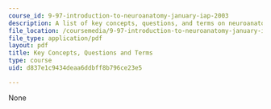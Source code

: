 ```yaml
---
course_id: 9-97-introduction-to-neuroanatomy-january-iap-2003
description: A list of key concepts, questions, and terms on neuroanatomy.
file_location: /coursemedia/9-97-introduction-to-neuroanatomy-january-iap-2003/d837e1c9434deaa6ddbff8b796ce23e5_key_concepts.pdf
file_type: application/pdf
layout: pdf
title: Key Concepts, Questions and Terms
type: course
uid: d837e1c9434deaa6ddbff8b796ce23e5

---
```

None